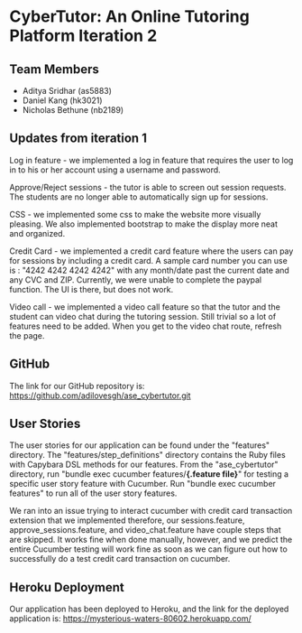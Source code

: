 # CyberTutor: An Online Tutoring Platform Iteration 2

## Team Members
* Aditya Sridhar (as5883)
* Daniel Kang (hk3021)
* Nicholas Bethune (nb2189)

## Updates from iteration 1
Log in feature - we implemented a log in feature that requires the user to log in to his or her account using a username and password.

Approve/Reject sessions - the tutor is able to screen out session requests. The students are no longer able to automatically sign up for sessions. 

CSS - we implemented some css to make the website more visually pleasing. We also implemented bootstrap to make the display more neat and organized. 

Credit Card - we implemented a credit card feature where the users can pay for sessions by including a credit card. A sample card number you can use is : "4242 4242 4242 4242" with any month/date past the current date and any CVC and ZIP. Currently, we were unable to complete the paypal function. The UI is there, but does not work.

Video call - we implemented a video call feature so that the tutor and the student can video chat during the tutoring session. Still trivial so a lot of features need to be added. When you get to the video chat route, refresh the page. 

## GitHub
The link for our GitHub repository is: https://github.com/adilovesgh/ase_cybertutor.git

## User Stories
The user stories for our application can be found under the "features" directory. The "features/step_definitions" directory contains the Ruby files with Capybara DSL methods for our features. From the "ase_cybertutor" directory, run "bundle exec cucumber features/__{.feature file}__" for testing a specific user story feature with Cucumber. Run "bundle exec cucumber features" to run all of the user story features.

We ran into an issue trying to interact cucumber with credit card transaction extension that we implemented therefore, our sessions.feature, approve_sessions.feature, and video_chat.feature have couple steps that are skipped. It works fine when done manually, however, and we predict the entire Cucumber testing will work fine as soon as we can figure out how to successfully do a test credit card transaction on cucumber.

## Heroku Deployment
Our application has been deployed to Heroku, and the link for the deployed application is: https://mysterious-waters-80602.herokuapp.com/
